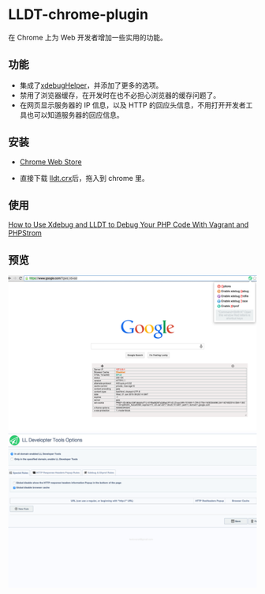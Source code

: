 LLDT-chrome-plugin
====================

在 Chrome 上为 Web 开发者增加一些实用的功能。


功能
-----

- 集成了[xdebugHelper](https://chrome.google.com/webstore/detail/xdebug-helper/eadndfjplgieldjbigjakmdgkmoaaaoc?hl=en)，并添加了更多的选项。
- 禁用了浏览器缓存，在开发时在也不必担心浏览器的缓存问题了。
- 在网页显示服务器的 IP 信息，以及 HTTP 的回应头信息，不用打开开发者工具也可以知道服务器的回应信息。

安装
----
- [Chrome Web Store](https://chrome.google.com/webstore/detail/ll-developer-tools/kmhkenfbapdengjogcengbnpagkjonad)

- 直接下载 [lldt.crx](https://raw.githubusercontent.com/leolovenet/LLDT-chrome-plugin/master/lldt.crx)后，拖入到 chrome 里。

使用
----

[How to Use Xdebug and LLDT to Debug Your PHP Code With Vagrant and PHPStrom](http://leolovenet.com/blog/2015/01/22/how-to-use-xdebug-and-lldt-to-debug-your-php-code-with-vagrant-and-phpstorm/)

预览
-----
![预览0](preview0.png?raw=true "预览0")
![预览1](preview1.png?raw=true "预览1")
